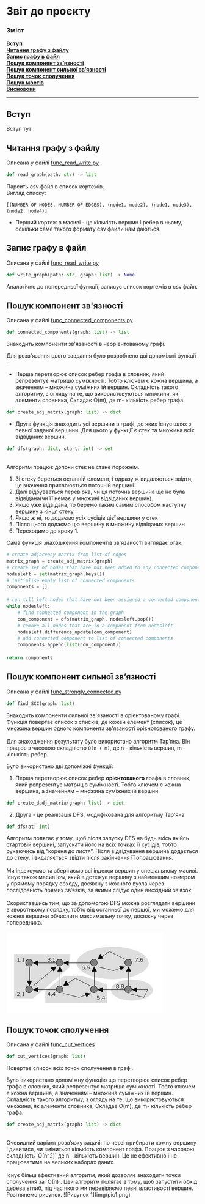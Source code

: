 # Звіт до проєкту


### Зміст
**[Вступ](#Вступ)**<br>
**[Читання графу з файлу](#читання-графу-з-файлу)**<br>
**[Запис графу в файл](#запис-графу-в-файл)**<br>
**[Пошук компонент зв’язності](#пошук-компонент-зв'язності)**<br>
**[Пошук компонент сильної зв’язності](#пошук-компонент-сильної-зв'язності)**<br>
**[Пошук точок сполучення](#пошук-точок-сполучення)**<br>
**[Пошук мостів](#пошук-мостів)**<br>
**[Висновоки](#пошук-мостів)**<br>

---

## Вступ
Вступ тут

## Читання графу з файлу
Описана у файлі [func_read_write.py](https://github.com/gingrwho/discreteProject_17/blob/main/func_read_write.py)
```python
def read_graph(path: str) -> list
```
Парсить csv файл в список кортежів.<br>
Вигляд списку:
```
[(NUMBER OF NODES, NUMBER OF EDGES), (node1, node2), (node1, node3), (node2, node4)]
```
* Перший кортеж в масиві - це кількість вершин і ребер в ньому, оскільки саме такого формату csv файли нам даються.<br>

## Запис графу в файл
Описана у файлі [func_read_write.py](https://github.com/gingrwho/discreteProject_17/blob/main/func_read_write.py)
```python
def write_graph(path: str, graph: list) -> None
```
Аналогічно до попередньої функції, записує список кортежів в csv файл.

## Пошук компонент зв'язності
Описана у файлі [func_connected_components.py](https://github.com/gingrwho/discreteProject_17/blob/main/func_connected_components.py)
```python
def connected_components(graph: list) -> list
```
Знаходить компоненти зв'язаності в неорієнтованому графі.<br>

Для розв'язання цього завдання було розроблено дві допоміжні функції .
+ Перша перетворює список ребер графа в словник, який репрезентує матрицю суміжності. Тобто ключем є кожна вершина, а значенням – множина суміжних їй вершин.  Складність такого алгоритму, з огляду на те, що використовуються множини, як алементи словника, Складає O(m), де m- кількість ребер графа.
```python
def create_adj_matrix(graph: list) -> dict
```
+ Друга функція знаходить усі вершини в графі, до яких існує шлях з певної заданої вершини. Для цього у функції є стек та множина всіх відвіданих вершин. 
```python
def dfs(graph: dict, start: int) -> set
```
<br>Алгоритм працює допоки стек не стане порожнім.
1. Зі стеку береться останній елемент, і одразу ж видаляється звідти, це значення присвоюється поточній вершині. 
2. Далі відбувається перевірка, чи ця поточна вершина ще не була відвідана(чи її немає у множині відвіданих вершин). 
3. Якщо уже відвідана, то беремо таким самим способом наступну вершину з кінця стеку,
4. Якщо ж ні, то додаємо усіх сусідів цієї вершини у стек
5. Після цього додаємо цю вершину в множину відвіданих вершин
6. Переходимо до кроку 1.

Сама функція знаходження компонентів зв'язаності виглядає отак:
```python
# create adjacency matrix from list of edges
matrix_graph = create_adj_matrix(graph)
# create set of nodes that have not been added to any connected component
nodesleft = set(matrix_graph.keys())
# initialise empty list of connected components
components = []

# run till left nodes that have not been assigned a connected component
while nodesleft:
    # find connected component in the graph
    con_component = dfs(matrix_graph, nodesleft.pop())
    # remove all nodes that are in a component from nodesleft
    nodesleft.difference_update(con_component)
    # add connected component to list of connected components
    components.append(list(con_component))

return components
```

## Пошук компонент сильної зв’язності
Описана у файлі [func_strongly_connected.py](https://github.com/gingrwho/discreteProject_17/blob/main/func_strongly_connected.py)
```python
def find_SCC(graph: list)
```
Знаходить компоненти сильної зв'язаності в орієнтованому графі.<br>
Функція повертає список з списків, де кожен елемент (список), це множина вершин одного компонента зв'язаності орієнотованого графу. <br><br>
Для знаходження результату було використано алгоритм Тар’яна. Він працює з часовою складністю `O(n + m)`, де n - кількість вершин, m - кількість ребер.

Було використано дві допоміжні функції:
1. Перша перетворює список ребер **орієнтованого** графа в словник, який репрезентує матрицю суміжності. Тобто ключем є кожна вершина, а значенням – множина суміжних їй вершин.
```python
def create_dadj_matrix(graph: list) -> dict
```
2. Друга - це реалізація DFS, модифікована для алгоритму Тар'яна
```python
def dfs(at: int)
```

Алгоритм полягає у тому, щоб після запуску DFS  на будь якісь якійсь стартовій вершині, запускати його на всіх точках її сусідів, тобто рухаючись від “кореня до листя”. Після відвідування вершина додається до стеку, і видаляється звідти після закінчення її опрацювання. <br><br>
Ми індексуємо та зберігаємо всі індекси вершин у спеціальному масиві. Існує також масив low, який відстежує вершину з найменшим номером у прямому порядку обходу, досяжну з кожного вузла через послідовність прямих зв’язків, за якими слідує один висхідний зв’язок.<br><br>
Скориставшись тим, що за допомогою DFS можна розглядати вершини в зворотньому порядку, тобто від останньої до першої, ми можемо для кожної вершини обчислити  максимальну точку, досяжну через попередника.<br><br>
![Приклад алгоритму](img/Tarjan's_Algorithm_Animation.gif) 

## Пошук точок сполучення
Описана у файлі [func_cut_vertices](https://github.com/gingrwho/discreteProject_17/blob/main/func_cut_vertices.py)
```python
def cut_vertices(graph: list)
```
Повертає список всіх точок сполучення в графі.<br>

Було використано допоміжну функцію що перетворює список ребер графа в словник, який репрезентує матрицю суміжності. Тобто ключем є кожна вершина, а значенням – множина суміжних їй вершин.  Складність такого алгоритму, з огляду на те, що використовуються множини, як алементи словника, Складає O(m), де m- кількість ребер графа.
```python
def create_adj_matrix(graph: list) -> dict
```
<br>
Очевидний варіант розв’язку задачі: по черзі прибирати кожну вершину і дивитися, чи зміниться кількість компонент графа. Працює з часовою складність `О(n^2)` де n - кількість вершин. Це не ефективно і не працюватиме на великих наборах даних.<br><br>
Існує більш ефективний алгоритм, який дозволяє знаходити точки сполучення за `О(n)`. Цей алгоритм полягає в тому, щоб запустити обхід дерева вглиб, під час якого ми перевіряємо певні властивості вершин. Розглянемо рисунок.
![Рисунок 1](img/pic1.png) 



